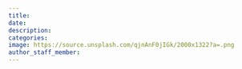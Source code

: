 ```yaml
---
title:
date:
description:
categories:
image: https://source.unsplash.com/qjnAnF0jIGk/2000x1322?a=.png
author_staff_member:
---
```



